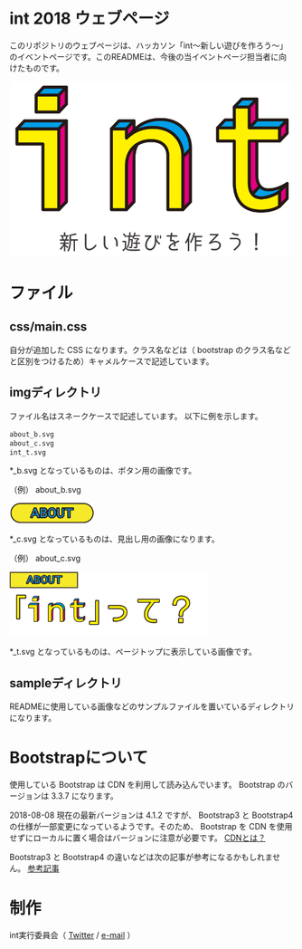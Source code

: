 int 2018 ウェブページ
====

このリポジトリのウェブページは、ハッカソン「int～新しい遊びを作ろう～」のイベントページです。このREADMEは、今後の当イベントページ担当者に向けたものです。

![alt](sample/int_t.svg)

# ファイル
## css/main.css
自分が追加した
CSS
になります。クラス名などは（
bootstrap
のクラス名などと区別をつけるため）キャメルケースで記述しています。

## imgディレクトリ
ファイル名はスネークケースで記述しています。
以下に例を示します。

```
about_b.svg
about_c.svg
int_t.svg
```

*_b.svg
となっているものは、ボタン用の画像です。

（例）
about_b.svg

<img src="sample/about_b.svg" width="30%">

*_c.svg
となっているものは、見出し用の画像になります。

（例）
about_c.svg

<img src="sample/about_c.svg" width="70%">

*_t.svg
となっているものは、ページトップに表示している画像です。

## sampleディレクトリ
READMEに使用している画像などのサンプルファイルを置いているディレクトリになります。

# Bootstrapについて
使用している
Bootstrap
は
CDN
を利用して読み込んでいます。
Bootstrap
のバージョンは
3.3.7
になります。

2018-08-08
現在の最新バージョンは
4.1.2
ですが、
Bootstrap3
と
Bootstrap4
の仕様が一部変更になっているようです。そのため、
Bootstrap
を
CDN
を使用せずにローカルに置く場合はバージョンに注意が必要です。
[CDNとは？][cdn]

Bootstrap3
と
Bootstrap4
の違いなどは次の記事が参考になるかもしれません。
[参考記事][difference]

# 制作
int実行委員会（
[Twitter][twitter]
/
<a href="mailto:hackathonint@gmail.com">e-mail</a>
）
<!--
( 
    [画像・デザイン](https://twitter.com/shimonitanegii)
    /
    [コーディング](https://github.com/Takahiro55555)
)
-->

[cdn]:https://tonari-it.com/bootstrap-cdn/
[difference]:https://coliss.com/articles/build-websites/operation/work/migrate-from-bootstrap3-to-bootstrap4.html
[twitter]:https://twitter.com/int08063060